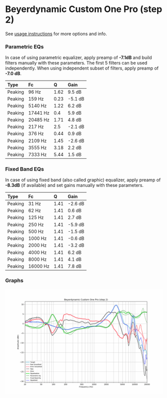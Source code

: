 # Beyerdynamic Custom One Pro (step 2)
See [usage instructions](https://github.com/jaakkopasanen/AutoEq#usage) for more options and info.

### Parametric EQs
In case of using parametric equalizer, apply preamp of **-7.1dB** and build filters manually
with these parameters. The first 5 filters can be used independently.
When using independent subset of filters, apply preamp of **-7.0 dB**.

| Type    | Fc       |    Q | Gain    |
|:--------|:---------|:-----|:--------|
| Peaking | 96 Hz    | 1.62 | 9.5 dB  |
| Peaking | 159 Hz   | 0.23 | -5.1 dB |
| Peaking | 5140 Hz  | 1.22 | 6.2 dB  |
| Peaking | 17441 Hz | 0.4  | 5.9 dB  |
| Peaking | 20485 Hz | 1.71 | 4.8 dB  |
| Peaking | 217 Hz   | 2.5  | -2.1 dB |
| Peaking | 376 Hz   | 0.44 | 0.9 dB  |
| Peaking | 2109 Hz  | 1.45 | -2.6 dB |
| Peaking | 3555 Hz  | 3.18 | 2.2 dB  |
| Peaking | 7333 Hz  | 5.44 | 1.5 dB  |

### Fixed Band EQs
In case of using fixed band (also called graphic) equalizer, apply preamp of **-8.3dB**
(if available) and set gains manually with these parameters.

| Type    | Fc       |    Q | Gain    |
|:--------|:---------|:-----|:--------|
| Peaking | 31 Hz    | 1.41 | -2.6 dB |
| Peaking | 62 Hz    | 1.41 | 0.6 dB  |
| Peaking | 125 Hz   | 1.41 | 2.7 dB  |
| Peaking | 250 Hz   | 1.41 | -5.9 dB |
| Peaking | 500 Hz   | 1.41 | -1.5 dB |
| Peaking | 1000 Hz  | 1.41 | -0.6 dB |
| Peaking | 2000 Hz  | 1.41 | -3.2 dB |
| Peaking | 4000 Hz  | 1.41 | 6.2 dB  |
| Peaking | 8000 Hz  | 1.41 | 4.1 dB  |
| Peaking | 16000 Hz | 1.41 | 7.8 dB  |

### Graphs
![](./Beyerdynamic%20Custom%20One%20Pro%20(step%202).png)